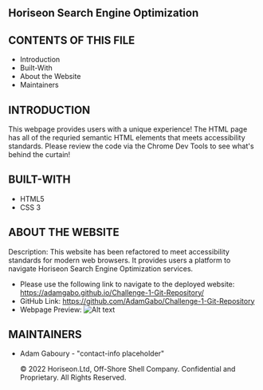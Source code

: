 Horiseon Search Engine Optimization
---------------------

CONTENTS OF THIS FILE
---------------------
 * Introduction
 * Built-With
 * About the Website  
 * Maintainers

INTRODUCTION
------------
This webpage provides users with a unique experience! The HTML page has all of the requried semantic HTML elements that meets accessibility standards. 
Please review the code via the Chrome Dev Tools to see what's behind the curtain! 

BUILT-WITH
----------
* HTML5 
* CSS 3

ABOUT THE WEBSITE
-----------------
Description: This website has been refactored to meet accessibility standards for modern web browsers. It provides users a platform to navigate Horiseon Search Engine Optimization services. 

* Please use the following link to navigate to the deployed website: https://adamgabo.github.io/Challenge-1-Git-Repository/
* GitHub Link: https://github.com/AdamGabo/Challenge-1-Git-Repository
* Webpage Preview: ![Alt text](./assets/images/Website%20Screenshot.PNG?raw=true "Webpage Preview")

MAINTAINERS
-----------
* Adam Gaboury - "contact-info placeholder"


   © 2022 Horiseon.Ltd, Off-Shore Shell Company. Confidential and Proprietary. All Rights Reserved. 